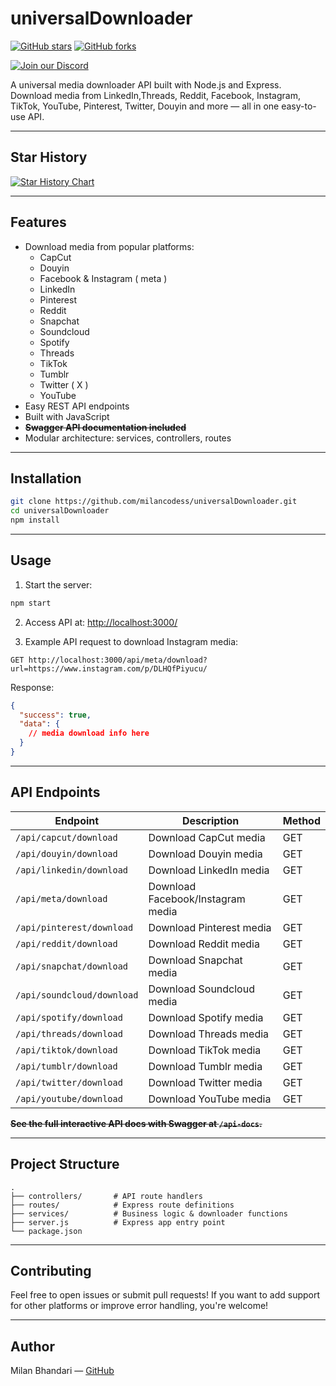 # universalDownloader

[![GitHub stars](https://img.shields.io/github/stars/milancodess/universalDownloader?style=social)](https://github.com/milancodess/universalDownloader/stargazers)
[![GitHub forks](https://img.shields.io/github/forks/milancodess/universalDownloader?style=social)](https://github.com/milancodess/universalDownloader/network/members)

[![Join our Discord](https://img.shields.io/badge/Discord-Join%20Server-5865F2?logo=discord&logoColor=white)](https://discord.gg/qG9cCvEtA3)

A universal media downloader API built with Node.js and Express.  
Download media from LinkedIn,Threads, Reddit, Facebook, Instagram, TikTok, YouTube, Pinterest, Twitter, Douyin and more — all in one easy-to-use API.

---

## Star History

[![Star History Chart](https://api.star-history.com/svg?repos=milancodess/universalDownloader&type=Date)](https://www.star-history.com/#milancodess/universalDownloader&Date)

---

## Features

- Download media from popular platforms:
  - CapCut
  - Douyin
  - Facebook & Instagram ( meta )
  - LinkedIn
  - Pinterest
  - Reddit
  - Snapchat
  - Soundcloud
  - Spotify
  - Threads
  - TikTok
  - Tumblr
  - Twitter ( X )
  - YouTube
- Easy REST API endpoints
- Built with JavaScript
- **~~Swagger API documentation included~~**
- Modular architecture: services, controllers, routes

---

## Installation

```bash
git clone https://github.com/milancodess/universalDownloader.git
cd universalDownloader
npm install
```

---

## Usage

1. Start the server:

```bash
npm start
```

2. Access API at:
   [http://localhost:3000/](http://localhost:3000/)

3. Example API request to download Instagram media:

```
GET http://localhost:3000/api/meta/download?url=https://www.instagram.com/p/DLHQfPiyucu/
```

Response:

```json
{
  "success": true,
  "data": {
    // media download info here
  }
}
```

---

## API Endpoints

| Endpoint                   | Description                       | Method |
| -------------------------- | --------------------------------- | ------ |
| `/api/capcut/download`     | Download CapCut media             | GET    |
| `/api/douyin/download`     | Download Douyin media             | GET    |
| `/api/linkedin/download`   | Download LinkedIn media           | GET    |
| `/api/meta/download`       | Download Facebook/Instagram media | GET    |
| `/api/pinterest/download`  | Download Pinterest media          | GET    |
| `/api/reddit/download`     | Download Reddit media             | GET    |
| `/api/snapchat/download`   | Download Snapchat media           | GET    |
| `/api/soundcloud/download` | Download Soundcloud media         | GET    |
| `/api/spotify/download`    | Download Spotify media            | GET    |
| `/api/threads/download`    | Download Threads media            | GET    |
| `/api/tiktok/download`     | Download TikTok media             | GET    |
| `/api/tumblr/download`     | Download Tumblr media             | GET    |
| `/api/twitter/download`    | Download Twitter media            | GET    |
| `/api/youtube/download`    | Download YouTube media            | GET    |

**~~See the full interactive API docs with Swagger at `/api-docs`.~~**

---

## Project Structure

```
.
├── controllers/       # API route handlers
├── routes/            # Express route definitions
├── services/          # Business logic & downloader functions
├── server.js          # Express app entry point
└── package.json
```

---

## Contributing

Feel free to open issues or submit pull requests!
If you want to add support for other platforms or improve error handling, you're welcome!

---

## Author

Milan Bhandari — [GitHub](https://github.com/milancodess)
